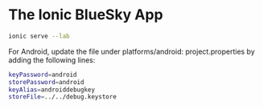 # The Ionic BlueSky App

```bash
ionic serve --lab
```

For Android, update the file under platforms/android: project.properties by adding the following lines:

```bash
keyPassword=android
storePassword=android
keyAlias=androiddebugkey
storeFile=../../debug.keystore
```